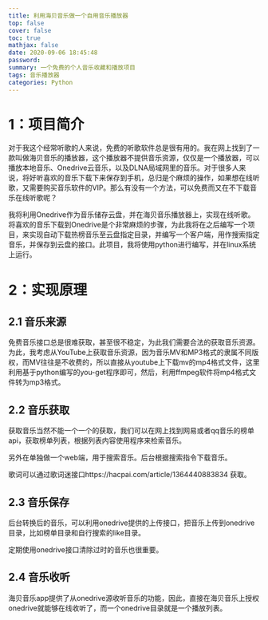 ```yaml
---
title: 利用海贝音乐做一个自用音乐播放器
top: false
cover: false
toc: true
mathjax: false
date: 2020-09-06 18:45:48
password:
summary: 一个免费的个人音乐收藏和播放项目
tags: 音乐播放器
categories: Python
---
```


# 1：项目简介

对于我这个经常听歌的人来说，免费的听歌软件总是很有用的。我在网上找到了一款叫做海贝音乐的播放器，这个播放器不提供音乐资源，仅仅是一个播放器，可以播放本地音乐、Onedrive云音乐，以及DLNA局域网里的音乐。对于很多人来说，将好听喜欢的音乐下载下来保存到手机，总归是个麻烦的操作，如果想在线听歌，又需要购买音乐软件的VIP。那么有没有一个方法，可以免费而又在不下载音乐在线听歌呢？

我将利用Onedrive作为音乐储存云盘，并在海贝音乐播放器上，实现在线听歌。将喜欢的音乐下载到Onedrive是个非常麻烦的步骤，为此我将在之后编写一个项目，来实现自动下载热榜音乐至云盘指定目录，并编写一个客户端，用作搜索指定音乐，并保存到云盘的接口。此项目，我将使用python进行编写，并在linux系统上运行。

# 2：实现原理

## 2.1 音乐来源

免费音乐接口总是很难获取，甚至很不稳定，为此我们需要合法的获取音乐资源。为此，我考虑从YouTube上获取音乐资源，因为音乐MV和MP3格式的隶属不同版权，而MV往往是不收费的，所以直接从youtube上下载mv的mp4格式文件，这里利用基于python编写的you-get程序即可，然后，利用ffmpeg软件将mp4格式文件转为mp3格式。

## 2.2 音乐获取

获取音乐当然不能一个一个的获取，我们可以在网上找到网易或者qq音乐的榜单api，获取榜单列表，根据列表内容使用程序来检索音乐。

另外在单独做一个web端，用于搜索音乐。后台根据搜索指令下载音乐。

歌词可以通过歌词迷接口https://hacpai.com/article/1364440883834 获取。

## 2.3 音乐保存

后台转换后的音乐，可以利用onedrive提供的上传接口，把音乐上传到onedrive目录，比如榜单目录和自行搜索的like目录。

定期使用onedrive接口清除过时的音乐也很重要。

## 2.4 音乐收听

海贝音乐app提供了从onedrive源收听音乐的功能，因此，直接在海贝音乐上授权onedrive就能够在线收听了，而一个onedrive目录就是一个播放列表。